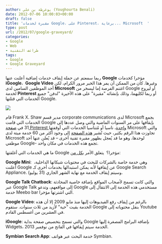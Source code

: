 ```yaml
---
author: يوغرطة بن علي (Youghourta Benali)
date: 2012-07-06 10:00:03+00:00
draft: false
title: 'مقبرة لخدمات Google، على Pinterest، برعاية... Microsoft  '
type: post
url: /2012/07/google-graveyard/
categories:
- Google
- Web
- طرائف التقنية
tags:
- Google
- Google Graveyard
---
```


ربما سمعتم عن حملة إيقاف خدمات إضافية أعلنت عنها **Google** مؤخرا كخدمات **iGoogle**،  **Google Video** وغيرها. كان من الممكن أن يمر هذا الخبر مرور الكرام، لكن أحد الموظفين السامين لدى **Microsoft** اغتنم الفرصة إما ليسخر من Google أو ليروج لخدمة **Pinterest** أو ربما لكليهما، وذلك بإنشائه "مقبرة" على هذه الأخيرة "لدفن" جميع الخدمات التي قتلتها Google.




[![](https://www.it-scoop.com/wp-content/uploads/2012/07/Google-Graveyard.jpg)
](https://www.it-scoop.com/wp-content/uploads/2012/07/Google-Graveyard.jpg)




قام Frank X. Shaw مدير قسم corporate communications لدى Microsoft بجمع الخدمات التي قامت Google بإيقافها على مر السنوات الماضية والتي وصل عددها إلى 31 في [صفحة Pinterest واحدة](http://pinterest.com/googlegraveyard/google-graveyard/)، ناسيا أو مُتناسيا الخدمات التي أوقفتها Microsoft والتي تجاوزت هذا الرقم بكثير، حيث تُشير [هذه الصفحة](http://techrights.org/wiki/index.php/Microsoft_-_Dead_Divisions_or_Products) إلى وجود أكثر من 60 خدمة ميتة لدى Microsoft لوحدها، وهو ما قد يُعجل بظهور مقبرة تقنية أخرى – قد يُعلن عنها أحد موظفي Google- تجمع هذه الخدمات في مكان واحد.




ما هي الخدمات التي أغلقتها Google مؤخرا؟  يتعلق الأمر [بكل من](http://googleblog.blogspot.fr/2012/07/spring-cleaning-in-summer.html):




**Google Mini**:  وهي خدمة خاصة بالشركات للبحث في محتويات شبكاتها الداخلية، أعلنت Google عن إيقافها لأنه يمكن استبدالها بخدمات أخرى كـ Google Search Appliance. وسيتم إيقاف الخدمة مع نهاية الشهر الجاري (31 يوليو).




**Google Talk Chatback**: والتي كانت تسمح لأصحاب المواقع بإضافة خاصية المحادثة عبر Google Talk إلى مواقعهم، وتدعو Google مستخدمي هذه الخدمة إلى الانتقال إلى خدمة Meebo bar التي اشترتها مؤخرا.




**Google Video**: بالرغم من إيقاف رفع الفيديوهات إليها منذ مايو 2009 إلا أن هذه الخدمة بقيت "حية" لأزيد من ثلاث سنوات. ستقوم Google بنقل محتوياته إلى Youtube في العشرين من أغسطس القادم.




**iGoogle**: والتي تسمح بتخصيص صفحة بداية Google بإضافة البرامج المصغرة إليها Widgets، الخدمة سيتم إيقافها في الفاتح من نوفمبر 2013.




**Symbian Search App**: خدمة البحث عبر هواتف Symbian.
